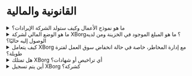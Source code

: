 # القانونية والمالية

<details>

<summary>ما هو نموذج الأعمال وكيف ستولد الشركة الإيرادات؟</summary>

يمكن وصف إيرادات البروتوكول على النحو التالي:

#### شبكة التطبيق

* تذاكر المواسم واشتراكات الحساب (للمستخدمين)
* اشتراكات الحساب (للشركات)
* مبيعات العناصر الجمعية الأساسية
* رسوم منصة الإطلاق

#### مجتمعات الألعاب اللامركزية

* حصة مملوكة في مجتمعات الألعاب اللامركزية
* رسوم العرض الأولي للفريق
* رسوم تجزئة أرباح اللاعبين
* رسوم واجهة برمجة التطبيقات للشهادات
* رسوم PGC
* رسوم المتسلسل

#### إدارة أصول اللعبة ديسنتراليًا

* استثمارات مباشرة في ألعاب الويب3
* رعاية فرق الرياضات الإلكترونية
* رعاية البطولات

</details>

<details>

<summary>ما هو الوضع المالي لشركة XBorg؟ ما هو المبلغ الموجود في الخزينة ومن لديه الوصول إليه حاليًا؟</summary>

باستثناء جولة البذور الجارية، تحتفظ XBorg حاليًا بمبلغ 800,000 دولار في خزينتها. نظرًا لمعدل الاحتراق الشهري الإجمالي البالغ 40,000 دولار، فإن هذا يعادل فترة تشغيل تبلغ حوالي 20 شهرًا، حتى لو لم يتم تحقيق أرباح إضافية خلال هذه الفترة. أما بالنسبة لإدارة الخزينة، فإن الأموال محفوظة بأمان في عدة محافظ Gnosis safes (محافظ متعددة التوقيعات). يتم التحكم في الوصول إلى هذه الأموال بشكل صارم ويتم إدارتها حاليًا بواسطة لويس (الرئيس التنفيذي لشركة XBorg) وأمين الصندوق في SwissBorg، جنبًا إلى جنب مع مسؤول إضافي في SwissBorg.

</details>

<details>

<summary>كيف يتعامل XBorg مع إدارة المخاطر، خاصة في حالة انخفاض سوق العمل لفترة طويلة؟</summary>

إدارة المخاطر هي جانب حاسم في عملياتنا في XBorg. نعتمد نموذج عمل تشغيلي نحيف يسمح لنا بالحفاظ على معدل احتراق شهري منخفض نسبيًا قدره 40,000 دولار، والذي يغطي تعويضات فريقنا المكون من 12 عضوًا بدوام كامل. من خلال الحفاظ على متوسط راتب يبلغ حوالي 3,300 دولار شهريًا لكل موظف، نضمن جذب واحتفاظ بالمواهب عالية الجودة مع الحفاظ على نفقاتنا قابلة للإدارة.

في حالة انخفاض سوق العمل لفترة طويلة، توفر لنا استراتيجيتنا المالية الحالية مدة تشغيل كافية لمواصلة تنفيذ خطتنا الاستراتيجية دون الحاجة الملحة للحصول على أموال إضافية.

</details>

<details>

<summary>هل تمتلك XBorg أي تراخيص أو شهادات؟</summary>

حاليًا، لا تحمل XBorg أي تراخيص أو شهادات محددة. ومع ذلك، قمنا ببدء عملية التقديم للحصول على ترخيص VARA.

</details>

<details>

<summary>أين يتم تسجيل XBorg كشركة؟</summary>

تم تسجيل XBorg رسميًا بصفتها XBorg DMCC في دبي، ضمن مركز دبي للسلع المتعددة (DMCC).

</details>